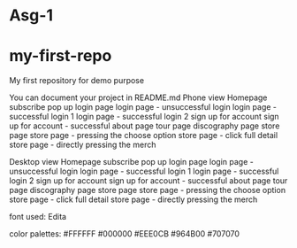 # Asg-1
# my-first-repo
My first repository for demo purpose

You can document your project in README.md
Phone view
Homepage 
subscribe pop up 
login page 
login page - unsuccessful login
login page - successful login 1
login page - successful login 2
sign up for account 
sign up for account - successful
about page 
tour page
discography page 
store page 
store page - pressing the choose option
store page - click full detail 
store page - directly pressing the merch 


Desktop view
Homepage 
subscribe pop up 
login page 
login page - unsuccessful login
login page - successful login 1
login page - successful login 2
sign up for account 
sign up for account - successful
about page 
tour page
discography page 
store page 
store page - pressing the choose option
store page - click full detail 
store page - directly pressing the merch 


font used: Edita

color palettes:
#FFFFFF
#000000
#EEE0CB
#964B00
#707070
